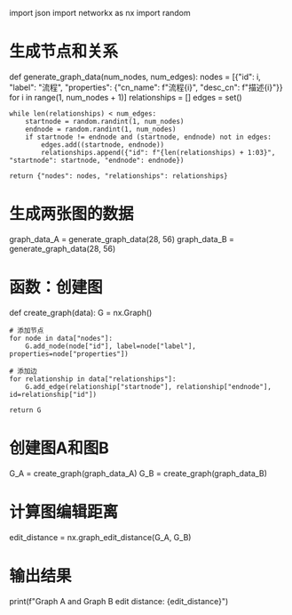 import json
import networkx as nx
import random

# 生成节点和关系
def generate_graph_data(num_nodes, num_edges):
    nodes = [{"id": i, "label": "流程", "properties": {"cn_name": f"流程{i}", "desc_cn": f"描述{i}"}} for i in range(1, num_nodes + 1)]
    relationships = []
    edges = set()
    
    while len(relationships) < num_edges:
        startnode = random.randint(1, num_nodes)
        endnode = random.randint(1, num_nodes)
        if startnode != endnode and (startnode, endnode) not in edges:
            edges.add((startnode, endnode))
            relationships.append({"id": f"{len(relationships) + 1:03}", "startnode": startnode, "endnode": endnode})
    
    return {"nodes": nodes, "relationships": relationships}

# 生成两张图的数据
graph_data_A = generate_graph_data(28, 56)
graph_data_B = generate_graph_data(28, 56)

# 函数：创建图
def create_graph(data):
    G = nx.Graph()
    
    # 添加节点
    for node in data["nodes"]:
        G.add_node(node["id"], label=node["label"], properties=node["properties"])
    
    # 添加边
    for relationship in data["relationships"]:
        G.add_edge(relationship["startnode"], relationship["endnode"], id=relationship["id"])
    
    return G

# 创建图A和图B
G_A = create_graph(graph_data_A)
G_B = create_graph(graph_data_B)

# 计算图编辑距离
edit_distance = nx.graph_edit_distance(G_A, G_B)

# 输出结果
print(f"Graph A and Graph B edit distance: {edit_distance}")
